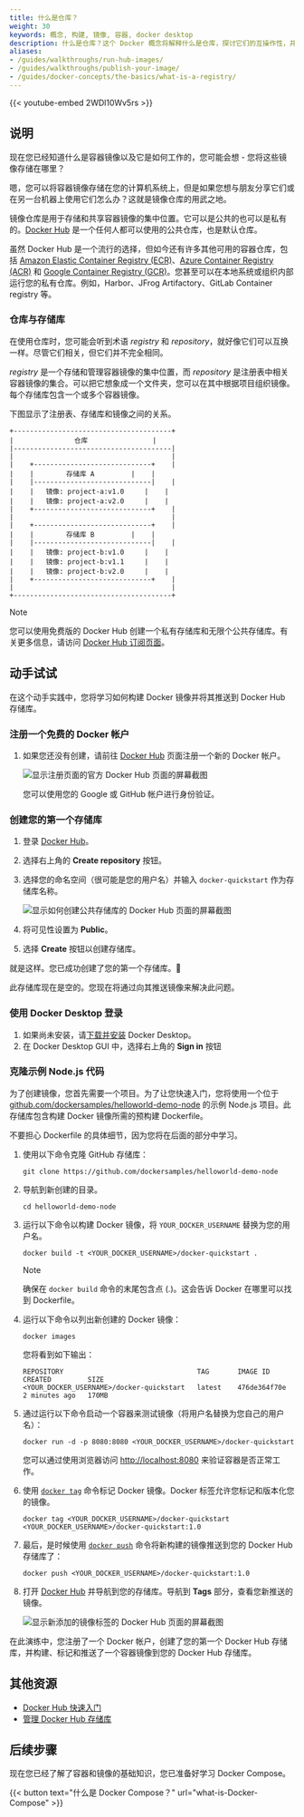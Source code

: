 ```yaml
---
title: 什么是仓库？
weight: 30
keywords: 概念, 构建, 镜像, 容器, docker desktop
description: 什么是仓库？这个 Docker 概念将解释什么是仓库，探讨它们的互操作性，并让您与仓库进行交互。
aliases:
- /guides/walkthroughs/run-hub-images/
- /guides/walkthroughs/publish-your-image/
- /guides/docker-concepts/the-basics/what-is-a-registry/
---
```


{{< youtube-embed 2WDl10Wv5rs >}}

## 说明

现在您已经知道什么是容器镜像以及它是如何工作的，您可能会想 - 您将这些镜像存储在哪里？

嗯，您可以将容器镜像存储在您的计算机系统上，但是如果您想与朋友分享它们或在另一台机器上使用它们怎么办？这就是镜像仓库的用武之地。

镜像仓库是用于存储和共享容器镜像的集中位置。它可以是公共的也可以是私有的。[Docker Hub](https://hub.docker.com) 是一个任何人都可以使用的公共仓库，也是默认仓库。

虽然 Docker Hub 是一个流行的选择，但如今还有许多其他可用的容器仓库，包括 [Amazon Elastic Container Registry (ECR)](https://aws.amazon.com/ecr/)、[Azure Container Registry (ACR)](https://azure.microsoft.com/en-in/products/container-registry) 和 [Google Container Registry (GCR)](https://cloud.google.com/artifact-registry)。您甚至可以在本地系统或组织内部运行您的私有仓库。例如，Harbor、JFrog Artifactory、GitLab Container registry 等。

### 仓库与存储库

在使用仓库时，您可能会听到术语 _registry_ 和 _repository_，就好像它们可以互换一样。尽管它们相关，但它们并不完全相同。

_registry_ 是一个存储和管理容器镜像的集中位置，而 _repository_ 是注册表中相关容器镜像的集合。可以把它想象成一个文件夹，您可以在其中根据项目组织镜像。每个存储库包含一个或多个容器镜像。

下图显示了注册表、存储库和镜像之间的关系。

```goat {class="text-sm"}
+---------------------------------------+
|               仓库                |
|---------------------------------------|
|                                       |
|    +-----------------------------+    |
|    |        存储库 A         |    |
|    |-----------------------------|    |
|    |   镜像: project-a:v1.0     |    |
|    |   镜像: project-a:v2.0     |    |
|    +-----------------------------+    |
|                                       |
|    +-----------------------------+    |
|    |        存储库 B         |    |
|    |-----------------------------|    |
|    |   镜像: project-b:v1.0     |    |
|    |   镜像: project-b:v1.1     |    |
|    |   镜像: project-b:v2.0     |    |
|    +-----------------------------+    |
|                                       |
+---------------------------------------+
```

> [!NOTE]
>
> 您可以使用免费版的 Docker Hub 创建一个私有存储库和无限个公共存储库。有关更多信息，请访问 [Docker Hub 订阅页面](https://www.docker.com/pricing/)。

## 动手试试

在这个动手实践中，您将学习如何构建 Docker 镜像并将其推送到 Docker Hub 存储库。

### 注册一个免费的 Docker 帐户

1. 如果您还没有创建，请前往 [Docker Hub](https://hub.docker.com) 页面注册一个新的 Docker 帐户。

    ![显示注册页面的官方 Docker Hub 页面的屏幕截图](images/dockerhub-signup.webp?border)

    您可以使用您的 Google 或 GitHub 帐户进行身份验证。

### 创建您的第一个存储库

1. 登录 [Docker Hub](https://hub.docker.com)。
2. 选择右上角的 **Create repository** 按钮。
3. 选择您的命名空间（很可能是您的用户名）并输入 `docker-quickstart` 作为存储库名称。

    ![显示如何创建公共存储库的 Docker Hub 页面的屏幕截图](images/create-hub-repository.webp?border)

4. 将可见性设置为 **Public**。
5. 选择 **Create** 按钮以创建存储库。

就是这样。您已成功创建了您的第一个存储库。🎉

此存储库现在是空的。您现在将通过向其推送镜像来解决此问题。

### 使用 Docker Desktop 登录

1. 如果尚未安装，请[下载并安装](https://www.docker.com/products/docker-desktop/) Docker Desktop。
2. 在 Docker Desktop GUI 中，选择右上角的 **Sign in** 按钮

### 克隆示例 Node.js 代码

为了创建镜像，您首先需要一个项目。为了让您快速入门，您将使用一个位于 [github.com/dockersamples/helloworld-demo-node](https://github.com/dockersamples/helloworld-demo-node) 的示例 Node.js 项目。此存储库包含构建 Docker 镜像所需的预构建 Dockerfile。

不要担心 Dockerfile 的具体细节，因为您将在后面的部分中学习。

1. 使用以下命令克隆 GitHub 存储库：

    ```console
    git clone https://github.com/dockersamples/helloworld-demo-node
    ```

2. 导航到新创建的目录。

    ```console
    cd helloworld-demo-node
    ```

3. 运行以下命令以构建 Docker 镜像，将 `YOUR_DOCKER_USERNAME` 替换为您的用户名。

    ```console
    docker build -t <YOUR_DOCKER_USERNAME>/docker-quickstart .
    ```

    > [!NOTE]
    >
    > 确保在 `docker build` 命令的末尾包含点 (.)。这会告诉 Docker 在哪里可以找到 Dockerfile。

4. 运行以下命令以列出新创建的 Docker 镜像：

    ```console
    docker images
    ```

    您将看到如下输出：

    ```console
    REPOSITORY                                 TAG       IMAGE ID       CREATED         SIZE
    <YOUR_DOCKER_USERNAME>/docker-quickstart   latest    476de364f70e   2 minutes ago   170MB
    ```

5. 通过运行以下命令启动一个容器来测试镜像（将用户名替换为您自己的用户名）：

    ```console
    docker run -d -p 8080:8080 <YOUR_DOCKER_USERNAME>/docker-quickstart 
    ```

    您可以通过使用浏览器访问 [http://localhost:8080](http://localhost:8080) 来验证容器是否正常工作。

6. 使用 [`docker tag`](/reference/cli/docker/image/tag/) 命令标记 Docker 镜像。Docker 标签允许您标记和版本化您的镜像。

    ```console 
    docker tag <YOUR_DOCKER_USERNAME>/docker-quickstart <YOUR_DOCKER_USERNAME>/docker-quickstart:1.0 
    ```

7. 最后，是时候使用 [`docker push`](/reference/cli/docker/image/push/) 命令将新构建的镜像推送到您的 Docker Hub 存储库了：

    ```console 
    docker push <YOUR_DOCKER_USERNAME>/docker-quickstart:1.0
    ```

8. 打开 [Docker Hub](https://hub.docker.com) 并导航到您的存储库。导航到 **Tags** 部分，查看您新推送的镜像。

    ![显示新添加的镜像标签的 Docker Hub 页面的屏幕截图](images/dockerhub-tags.webp?border=true) 

在此演练中，您注册了一个 Docker 帐户，创建了您的第一个 Docker Hub 存储库，并构建、标记和推送了一个容器镜像到您的 Docker Hub 存储库。

## 其他资源

- [Docker Hub 快速入门](/docker-hub/quickstart/)
- [管理 Docker Hub 存储库](/docker-hub/repos/)

## 后续步骤

现在您已经了解了容器和镜像的基础知识，您已准备好学习 Docker Compose。

{{< button text="什么是 Docker Compose？" url="what-is-Docker-Compose" >}}
